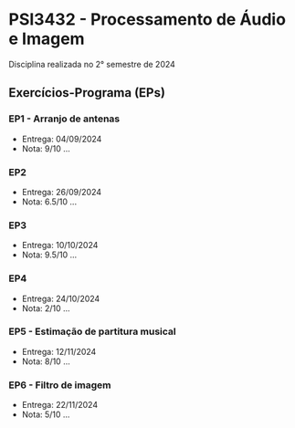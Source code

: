 # PSI3432 - Processamento de Áudio e Imagem

Disciplina realizada no 2° semestre de 2024

## Exercícios-Programa (EPs)

### EP1 - Arranjo de antenas
- Entrega: 04/09/2024
- Nota: 9/10
...

### EP2
- Entrega: 26/09/2024
- Nota: 6.5/10
...

### EP3
- Entrega: 10/10/2024
- Nota: 9.5/10
...

### EP4
- Entrega: 24/10/2024
- Nota: 2/10
...

### EP5 - Estimação de partitura musical
- Entrega: 12/11/2024
- Nota: 8/10
...

### EP6 - Filtro de imagem
- Entrega: 22/11/2024
- Nota: 5/10
...
